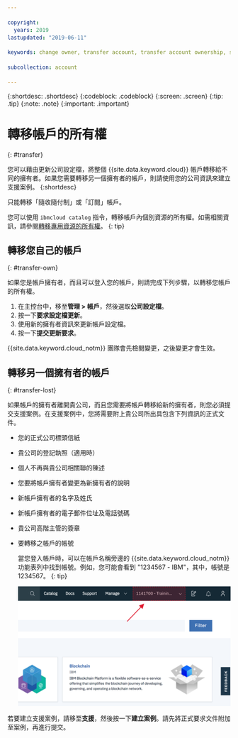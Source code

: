 ```yaml
---

copyright:
  years: 2019
lastupdated: "2019-06-11"

keywords: change owner, transfer account, transfer account ownership, switch owner, transfer owner

subcollection: account

---
```


{:shortdesc: .shortdesc}
{:codeblock: .codeblock}
{:screen: .screen}
{:tip: .tip}
{:note: .note}
{:important: .important}

# 轉移帳戶的所有權
{: #transfer}

您可以藉由更新公司設定檔，將整個 {{site.data.keyword.cloud}} 帳戶轉移給不同的擁有者。如果您需要轉移另一個擁有者的帳戶，則請使用您的公司資訊來建立支援案例。
{:shortdesc}

只能轉移「隨收隨付制」或「訂閱」帳戶。

您可以使用 `ibmcloud catalog` 指令，轉移帳戶內個別資源的所有權。如需相關資訊，請參閱[轉移專用資源的所有權](/docs/account?topic=account-include#owners)。
{: tip}

## 轉移您自己的帳戶
{: #transfer-own}

如果您是帳戶擁有者，而且可以登入您的帳戶，則請完成下列步驟，以轉移您帳戶的所有權。

1. 在主控台中，移至**管理 > 帳戶**，然後選取**公司設定檔**。
1. 按一下**要求設定檔更新**。
1. 使用新的擁有者資訊來更新帳戶設定檔。
1. 按一下**提交更新要求**。

{{site.data.keyword.cloud_notm}} 團隊會先檢閱變更，之後變更才會生效。

## 轉移另一個擁有者的帳戶
{: #transfer-lost}

如果帳戶的擁有者離開貴公司，而且您需要將帳戶轉移給新的擁有者，則您必須提交支援案例。在支援案例中，您將需要附上貴公司所出具包含下列資訊的正式文件。
- 您的正式公司標頭信紙
- 貴公司的登記執照（適用時）
- 個人不再與貴公司相關聯的陳述
- 您要將帳戶擁有者變更為新擁有者的說明
- 新帳戶擁有者的名字及姓氏
- 新帳戶擁有者的電子郵件位址及電話號碼
- 貴公司高階主管的簽章
- 要轉移之帳戶的帳號

   當您登入帳戶時，可以在帳戶名稱旁邊的 {{site.data.keyword.cloud_notm}} 功能表列中找到帳號。例如，您可能會看到 "1234567 - IBM"，其中，帳號是 1234567。
   {: tip}

   ![主控台功能表列中帳戶選取器的畫面擷取。帳戶選取器會顯示帳戶名稱及帳號，而且您選取現行帳戶來顯示可存取的其他帳戶清單。](images/account-faq.svg "帳戶選取器會顯示帳戶名稱及帳號，而且您選取現行帳戶來顯示可存取的其他帳戶清單。")

若要建立支援案例，請移至**支援**，然後按一下**建立案例**。請先將正式要求文件附加至案例，再進行提交。
